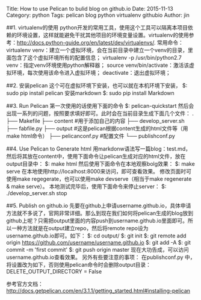 Title: How to use Pelican to bulid blog on github.io
Date: 2015-11-13
Category: python
Tags: pelican blog python virtualenv githubio
Author: jin

##1. virtualenv的使用
python开发的常用工具，使用这个工具可以隔离本项目依赖的环境设置，这样就能避免干扰其他项目的环境变量设置。virtualenv的使用参考：http://docs.python-guide.org/en/latest/dev/virtualenvs/.
常用命令：
virtualenv venv：建立一个虚拟环境，会在当前目录中建立一个venv的目录，里面包含了这个虚拟环境所有的配置信息；
virtualenv -p /usr/bin/python2.7 venv：指定venv环境使用python解释器；
source venv/bin/activate：激活该虚拟环境，每次使用该命令进入虚拟环境；
deactivate：退出虚拟环境；

##2. 安装pelican
这个可在虚拟环境下安装，也可以就在本机环境下安装，
    $: sudo pip install pelican
安装markdown
    $: sudo pip install Markdown

##3. Run Pelican
第一次使用的话使用下面的命令
    $: pelican-quickstart
然后会出现一系列的问题，按照要求填好即可。此时会在当前目录生成下面几个文件：
.
├── Makefile
├── content  #用于添加自己的内容
├── develop_server.sh
├── fabfile.py
├── output  #这是pelican根据content生成的html文件等（用make html命令）
├── pelicanconf.py   #配置文件
└── publishconf.py

##4. Use Pelican to Generate html
用markdonw语法写一篇blog：test.md，然后将其放在content中，使用下面命令让pelican生成对应的html文件，放在output目录中：
    $: make  html 
然后使用下面命令在本地观察bolg效果：
    $: make serve
在本地使用http://localhost:8000来访问，即可查看效果。
修改页面时可使用make regegerate，也可以使用make devserve（相当于make regenerate & make serve）。
本地测试完毕后，使用下面命令来停止server：
    $: ./develop_server.sh stop

##5. Publish on github.io
先要在github上申请username.github.io，具体申请方法就不多说了，官网非常详细。那么到现在我们如何将pelican生成的blog放到github上呢？只需把output里面的内容push到username.github.io里面即可。所以一种方法就是在output建立repo，然后将remote repo设为username.github.io即可。如下：
    $: cd output/
    $: git init
    $: git remote add origin https://github.com/username/username.github.io
    $: git add -A
    $: git commit -m 'first commit'
    $: git push origin master
现在大功告成，可以访问username.github.io查看效果。
另外有些要注意的事项：
在publishconf.py 中，将设置改为如下，否则使用pelican命令时会删除output目录：
DELETE_OUTPUT_DIRECTORY = False

参考官方文档：http://docs.getpelican.com/en/3.1.1/getting_started.html#installing-pelican
